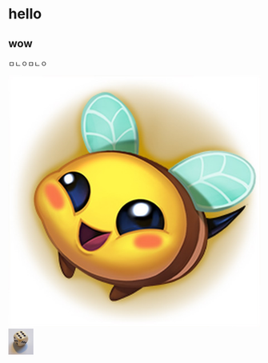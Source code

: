 # hello
## wow
ㅁㄴㅇㅁㄴㅇ

![honeybee](/screenshots/꿀벌.jpeg)
<img src="screenshots/dice.jpeg" width="10%">
